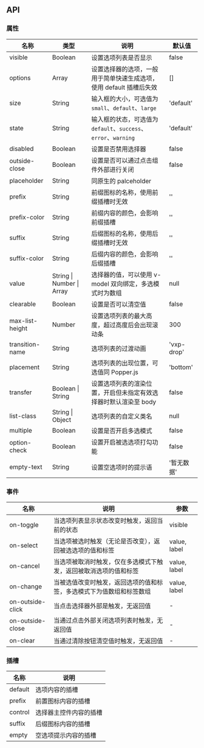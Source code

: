 ## API

### 属性

| 名称            | 类型                      | 说明                                                                | 默认值     |
| --------------- | ------------------------- | ------------------------------------------------------------------- | ---------- |
| visible         | Boolean                   | 设置选项列表是否显示                                                | false      |
| options         | Array                     | 设置选择器的选项，一般用于简单快速生成选项，使用 default 插槽后失效 | []         |
| size            | String                    | 输入框的大小，可选值为 `small`、`default`、`large`                  | 'default'  |
| state           | String                    | 输入框的状态，可选值为 `default`、`success`、`error`、`warning`     | 'default'  |
| disabled        | Boolean                   | 设置是否禁用选择器                                                  | false      |
| outside-close   | Boolean                   | 设置是否可以通过点击组件外部进行关闭                                | false      |
| placeholder     | String                    | 同原生的 palceholder                                                |
| prefix          | String                    | 前缀图标的名称，使用前缀插槽时无效                                  | ''         |
| prefix-color    | String                    | 前缀内容的颜色，会影响前缀插槽                                      | ''         |
| suffix          | String                    | 后缀图标的名称，使用后缀插槽时无效                                  | ''         |
| suffix-color    | String                    | 后缀内容的颜色，会影响后缀插槽                                      | ''         |
| value           | String \| Number \| Array | 选择器的值，可以使用 v-model 双向绑定，多选模式时为数组             | null       |
| clearable       | Boolean                   | 设置是否可以清空值                                                  | false      |
| max-list-height | Number                    | 设置选项列表的最大高度，超过高度后会出现滚动条                      | 300        |
| transition-name | String                    | 选项列表的过渡动画                                                  | 'vxp-drop' |
| placement       | String                    | 选项列表的出现位置，可选值同 Popper.js                              | 'bottom'   |
| transfer        | Boolean \| String         | 设置选项列表的渲染位置，开启但未指定有效选择器时默认渲染至 body     | false      |
| list-class      | String \| Object          | 选项列表的自定义类名                                                | null       |
| multiple        | Boolean                   | 设置是否开启多选模式                                                | false      |
| option-check    | Boolean                   | 设置开启被选选项打勾功能                                            | false      |
| empty-text      | String                    | 设置空选项时的提示语                                                | '暂无数据' |

### 事件

| 名称             | 说明                                                                 | 参数         |
| ---------------- | -------------------------------------------------------------------- | ------------ |
| on-toggle        | 当选项列表显示状态改变时触发，返回当前的状态                         | visible      |
| on-select        | 当选项被选时触发（无论是否改变），返回被选选项的值和标签             | value, label |
| on-cancel        | 当选项被取消时触发，仅在多选模式下触发，返回被取消选项的值和标签     | value, label |
| on-change        | 当被选值改变时触发，返回选项的值和标签，多选模式下为值数组和标签数组 | value, label |
| on-outside-click | 当点击选择器外部是触发，无返回值                                     | -            |
| on-outside-close | 当通过点击外部关闭选项列表时触发，无返回值                           | -            |
| on-clear         | 当通过清除按钮清空值时触发，无返回值                                 | -            |

### 插槽

| 名称    | 说明                   |
| ------- | ---------------------- |
| default | 选项内容的插槽         |
| prefix  | 前置图标内容的插槽     |
| control | 选择器主控件内容的插槽 |
| suffix  | 后缀图标内容的插槽     |
| empty   | 空选项提示内容的插槽   |
